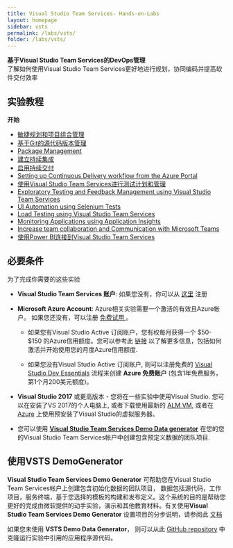 ```yaml
---
title: Visual Studio Team Services- Hands-on-Labs 
layout: homepage
sidebar: vsts
permalink: /labs/vsts/
folder: /labs/vsts/
---
```


<div class="vstsMain">
<div class="productcolmain">
  <div class="pageheader">
             <b>基于Visual Studio Team Services的DevOps管理</b> </div>  
     <div class="herotext2">       
             了解如何使用Visual Studio Team Services更好地进行规划，协同编码并提高软件交付效率
  </div>
</div>
</div>

## 实验教程

<div class="lablist">
    <div class="header2"> <b>开始</b></div>
     <ul class="fa-ul">
       <li class="labslistitems"><i class="fa-li fa fa-book" style="color:  #002868;"></i> <a href="agile/">敏捷规划和项目组合管理 </a>    </li>
       <li class="labslistitems"><i class="fa-li fa fa-book" style="color:  #002868;"></i> <a href="git/">基于Git的源代码版本管理 </a>    </li>
       <li class="labslistitems"><i class="fa-li fa fa-book" style="color:  #002868;"></i> <a href="packagemanagement/">Package Management</a> </li>
       <li class="labslistitems"><i class="fa-li fa fa-book" style="color:  #002868;"></i> <a href="continuousintegration/">建立持续集成</a> </li>
       <li class="labslistitems"><i class="fa-li fa fa-book" style="color:  #002868;"></i> <a href="continuousdeployment/">启用持续交付</a> </li>
       <li class="labslistitems"><i class="fa-li fa fa-book" style="color:  #002868;"></i><a href="azurecd/">Setting up Continuous Delivery workflow from the Azure Portal</a> </li>
       <li class="labslistitems"><i class="fa-li fa fa-book" style="color:  #002868;"></i><a href="testmanagement/">使用Visual Studio Team Services进行测试计划和管理</a> </li>
       <li class="labslistitems"><i class="fa-li fa fa-book" style="color:  #002868;"></i><a href="exploratorytesting/">Exploratory Testing and Feedback Management using Visual Studio Team Services</a> </li>
       <li class="labslistitems"><i class="fa-li fa fa-book" style="color:  #002868;"></i><a href="selenium/">UI Automation using Selenium Tests</a> </li>
      <li class="labslistitems"><i class="fa-li fa fa-book" style="color:  #002868;"></i><a href="load/">Load Testing using Visual Studio Team Services</a> </li>
      <li class="labslistitems"><i class="fa-li fa fa-book" style="color:  #002868;"></i><a href="monitor/">Monitoring Applications using Application Insights</a> </li>
      <li class="labslistitems"><i class="fa-li fa fa-book" style="color:  #002868;"></i><a href="teams/">Increase team collaboration and Communication with Microsoft Teams</a> </li>
      <li class="labslistitems"><i class="fa-li fa fa-book" style="color:  #002868;"></i><a href="powerbi/">使用Power BI连接到Visual Studio Team Services</a> </li>
        </ul>
</div>

## 必要条件

为了完成你需要的这些实验

- **Visual Studio Team Services 账户**: 如果您没有，你可以从 [这里](https://www.visualstudio.com/) 注册 

- **Microsoft Azure Account**: Azure相关实验需要一个激活的有效且Azure帐户。 如果您还没有，可以注册 [免费试用 ](https://azure.microsoft.com/en-us/free/)。

  - 如果您有Visual Studio Active 订阅账户，您有权每月获得一个 $50- $150 的Azure信用额度。您可以参考此 [链接](https://azure.microsoft.com/en-us/pricing/member-offers/msdn-benefits-details/) 以了解更多信息，包括如何激活并开始使用您的月度Azure信用额度.

  - 如果您没有Visual Studio Active 订阅账户, 则可以注册免费的 [Visual Studio Dev Essentials](https://www.visualstudio.com/dev-essentials/) 流程来创建 **Azure 免费账户** (包含1年免费服务，第1个月200美元额度)。

- **Visual Studio 2017** 或更高版本 - 您将在一些实验中使用Visual Studio. 您可以在安装了VS 2017的个人电脑上, 或者下载使用最新的 [ALM VM](../tfs/),  或者在 [Azure](https://portal.azure.com) 上使用预安装了Visual Studio的虚拟服务器。

- 您可以使用 [**Visual Studio Team Services Demo Data generator**](https://vstsdemogenerator.azurewebsites.net) 在您的您的Visual Studio Team Services帐户中创建包含预定义数据的团队项目.

## 使用VSTS DemoGenerator

**Visual Studio Team Services Demo Generator** 可帮助您在Visual Studio Team Services帐户上创建包含初始化数据的团队项目， 数据包括源代码，工作项目，服务终端，基于您选择的模板的构建和发布定义。这个系统的目的是帮助您更好的完成由微软提供的动手实验，演示和其他教育材料。有关使用**Visual Studio Team Services Demo Generator** 设置项目的分步说明，请参阅此 [文档](/labs/vsts/VSTSDemoGenerator)

如果您未使用 **VSTS Demo Data Generator**， 则可以从此 [GitHub repository](https://github.com/Microsoft/myhealthclinic2017) 中克隆运行实验中引用的应用程序源代码。
